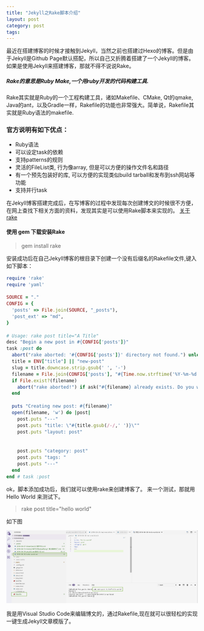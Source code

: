 ```yaml
---
title: "Jekyll之Rake脚本介绍"
layout: post
category: post
tags: 
---
```


最近在搭建博客的时候才接触到Jekyll，当然之前也搭建过Hexo的博客。但是由于Jekyll是Github Page默认搭配，所以自己又折腾着搭建了一个Jekyll的博客。如果是使用Jekyll来搭建博客，那就不得不说说Rake。
##### Rake的意思是Ruby Make,一个用ruby开发的代码构建工具.
Rake其实就是Ruby的一个工程构建工具，诸如Makefile、CMake, Qt的qmake, Java的ant，以及Gradle一样，Rakefile的功能也非常强大。简单说，Rakefile其实就是Ruby语法的makefile.
### 官方说明有如下优点：
* Ruby语法
* 可以设定task的依赖
* 支持patterns的规则
* 灵活的FileList类, 行为像array, 但是可以方便的操作文件名和路径
* 有一个预先包装好的库, 可以方便的实现类似build tarball和发布到ssh网站等功能
* 支持并行task

在Jekyll博客搭建完成后，在写博客的过程中发现每次创建博文的时候很不方便，在网上查找下相关方面的资料，发现其实是可以使用Rake脚本来实现的。
[关于rake](https://github.com/ruby/rake)

#### 使用 gem 下载安装Rake

> gem install rake

安装成功后在自己Jekyll博客的根目录下创建一个没有后缀名的Rakefile文件,键入如下脚本：

```rake
require 'rake'
require 'yaml'

SOURCE = "."
CONFIG = {
  'posts' => File.join(SOURCE, "_posts"),
  'post_ext' => "md",
}

# Usage: rake post title="A Title"
desc "Begin a new post in #{CONFIG['posts']}"
task :post do
  abort("rake aborted: '#{CONFIG['posts']}' directory not found.") unless FileTest.directory?(CONFIG['posts'])
  title = ENV["title"] || "new-post"
  slug = title.downcase.strip.gsub(' ', '-')
  filename = File.join(CONFIG['posts'], "#{Time.now.strftime('%Y-%m-%d')}-#{slug}.#{CONFIG['post_ext']}")
  if File.exist?(filename)
    abort("rake aborted!") if ask("#{filename} already exists. Do you want to overwrite?", ['y', 'n']) == 'n'
  end

  puts "Creating new post: #{filename}"
  open(filename, 'w') do |post|
    post.puts "---"
    post.puts "title: \"#{title.gsub(/-/,' ')}\""
    post.puts "layout: post"


    post.puts "category: post"
    post.puts "tags: "
    post.puts "---"
  end
end # task :post
```
ok，脚本添加成功后，我们就可以使用rake来创建博客了。 
来一个测试，那就用 Hello World 来测试下。

> rake post title="hello world"

如下图

[![rake](/static/post-image/rake.png)](/static/post-image/rake.png)

我是用Visual Studio Code来编辑博文的，通过Rakefile,现在就可以很轻松的实现一键生成Jekyll文章模版了。

